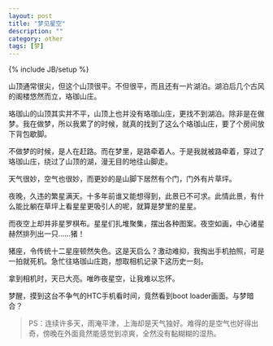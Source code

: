 ```yaml
---
layout: post
title: "梦见星空"
description: ""
category: other
tags: [梦]
---
```

{% include JB/setup %}

山顶通常很尖，但这个山顶很平。不但很平，而且还有一片湖泊。湖泊后几个古风的阁楼悠然而立，珞珈山庄。

珞珈山的山顶其实并不平，山顶上也并没有珞珈山庄，更找不到湖泊。除非是在做梦。我在做梦，所以我累了的时候，就真的找到了这么个珞珈山庄，要了个房间放下背包歇脚。

不做梦的时候，是人在赶路。而在梦里，是路牵着人。于是我就被路牵着，穿过了珞珈山庄，绕过了山顶的湖，漫无目的地往山脚走。

天气很妙，空气也很妙，而更妙的是山脚下居然有个门，门外有片草坪。

夜晚，久违的繁星满天。十多年前谁又能想得到，此景已不可求。此情此景，有什么能比躺在草坪上看星星更吸引人的呢，就算是梦里的星星。

而夜空上却并非星罗棋布。星星们扎堆聚集，摆出各种图案。夜空如画，中心诸星赫然排列出一只……猪！

猪座，令传统十二星座顿然失色。这是天启么？激动难抑，我掏出手机拍照，可是一拍就死机。急忙往珞珈山庄跑，想取相机记录下这历史一刻。

拿到相机时，天已大亮。唯昨夜星空，让我难以忘怀。

梦醒，摸到这台不争气的HTC手机看时间，竟然看到boot loader画面。与梦暗合？

> PS：连续许多天，雨淹平津，上海却是天气独好。难得的是空气也好得出奇，傍晚在外面竟然能感觉到凉爽，全然没有黏糊糊的湿热。